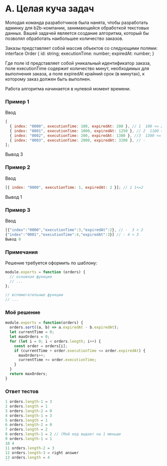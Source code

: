 # A. Целая куча задач

Молодая команда разработчиков была нанята, чтобы разработать админку для b2b-компании, занимающейся обработкой текстовых данных. Вашей задачей является создание алгоритма, который бы позволял обработать наибольшее количество заказов.

Заказы представляет собой массив объектов со следующими полями: interface Order { id: string; executionTime: number; expiredAt: number; }

Где поле id представляет собой уникальный идентификатор заказа, поле executionTime содержит количество минут, необходимых для выполнения заказа, а поле expiredAt крайний срок (в минутах), к которому заказ должен быть выполнен.

Работа алгоритма начинается в нулевой момент времени.

### Пример 1

Ввод

```javascript
[
  { index: "0000", executionTime: 100, expiredAt: 200 }, // 1  100 <= 200
  { index: "0001", executionTime: 1000, expiredAt: 1250 }, // 2  1100 <= 1250
  { index: "0002", executionTime: 200, expiredAt: 1300 }, //3  1300 <= 1300
  { index: "0003", executionTime: 2000, expiredAt: 3200 }, // -
];
```

Вывод 3

### Пример 2

Ввод

```javascript
[{ index: "0000", executionTime: 1, expiredAt: 2 }]; // 1 1<=2
```

Вывод 1

### Пример 3

Ввод

```javascript
[{"index":"0000","executionTime":3,"expiredAt":2}, // -  3 > 2
{"index":"0001","executionTime":4,"expiredAt":3}] // - 4 < 3
Вывод 0
```

### Примечания

Решение требуется оформить по шаблону:

```javascript
module.exports = function (orders) {
  // основная функция
  // ...
};

// вспомогательные функции
// ...
```
### Моё решение
```javascript
module.exports = function(orders) {
  orders.sort((a, b) => a.expiredAt - b.expiredAt);
  let currentTime = 0;
  let maxOrders = 0;
  for (let i = 0; i < orders.length; i++) {
    const order = orders[i];
    if (currentTime + order.executionTime <= order.expiredAt) {
      maxOrders++;
      currentTime += order.executionTime;
    }
  }
  return maxOrders;
}
```

### Ответ тестов

``` js
1 orders.length-1 = 3
2 orders.length = 1
3 orders.length-2 = 0
4 orders.length-1 = 3
5 orders.length = 1
6 orders.length-2 = 0
7 orders.length = 2
8 orders.length-1 = 2 // (Мой код выдает на 1 меньше
9 orders.length-1 = 1
10 4
11 orders.length-2 = 3
12 orders.length-3 = right answer
13 orders.length = 4
``